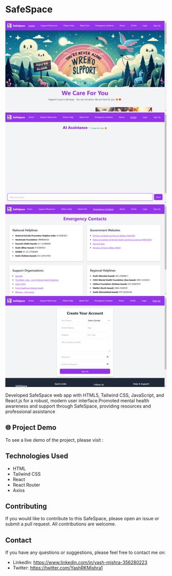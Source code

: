 # SafeSpace

<img src="src/assets/Screenshot (72).png">

<img src="src/assets/Screenshot (74).png">

<img src="src/assets/Screenshot (75).png">

<img src="src/assets/Screenshot (73).png">



Developed SafeSpace web app with HTML5, Tailwind CSS, JavaScript, and React.js for a robust, modern 
user interface.Promoted mental health awareness and support through SafeSpace, providing resources and professional 
assistance

## 🌐 Project Demo 

To see a live demo of the project, please visit :

## Technologies Used

- HTML
- Tailwind CSS
- React
- React Router
- Axios


## Contributing

If you would like to contribute to this SafeSpace, please open an issue or submit a pull request. All contributions are welcome.


## Contact 

If you have any questions or suggestions, please feel free to contact me on:

- LinkedIn: https://www.linkedin.com/in/yash-mishra-356280223
- Twitter: https://twitter.com/YashRKMishra1